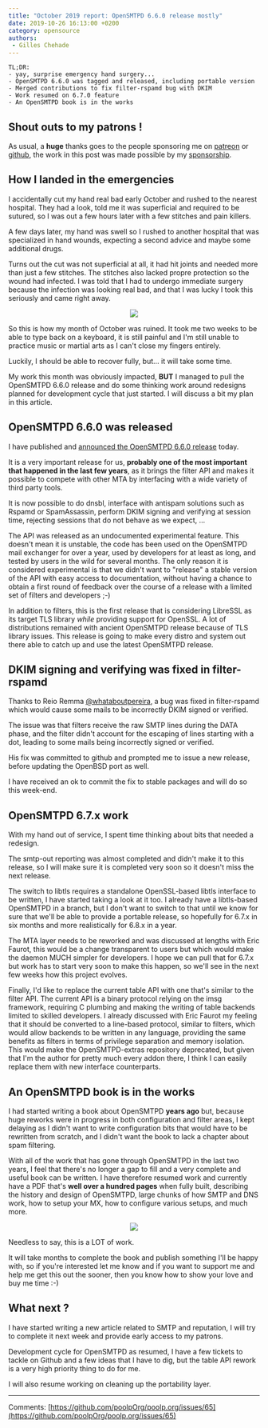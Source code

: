 ```yaml
---
title: "October 2019 report: OpenSMTPD 6.6.0 release mostly"
date: 2019-10-26 16:13:00 +0200
category: opensource
authors:
 - Gilles Chehade
---
```

    TL;DR:
    - yay, surprise emergency hand surgery...
    - OpenSMTPD 6.6.0 was tagged and released, including portable version
    - Merged contributions to fix filter-rspamd bug with DKIM
    - Work resumed on 6.7.0 feature
    - An OpenSMTPD book is in the works


Shout outs to my patrons !
--
As usual,
a **huge** thanks goes to the people sponsoring me on [patreon](https://www.patreon.com/gilles) or [github](https://github.com/sponsors/poolpOrg), the work in this post was made possible by my [sponsorship](/sponsorship/).


How I landed in the emergencies
--
I accidentally cut my hand real bad early October and rushed to the nearest hospital.
They had a look,
told me it was superficial and required to be sutured,
so I was out a few hours later with a few stitches and pain killers.

A few days later,
my hand was swell so I rushed to another hospital that was specialized in hand wounds,
expecting a second advice and maybe some additional drugs.

Turns out the cut was not superficial at all,
it had hit joints and needed more than just a few stitches.
The stitches also lacked propre protection so the wound had infected.
I was told that I had to undergo immediate surgery because the infection was looking real bad,
and that I was lucky I took this seriously and came right away.

<center>
    <img src="/images/2019-10-26-hand.jpg">
</center>


So this is how my month of October was ruined.
It took me two weeks to be able to type back on a keyboard,
it is still painful and I'm still unable to practice music or martial arts as I can't close my fingers entirely.

Luckily,
I should be able to recover fully, but... it will take some time.

My work this month was obviously impacted,
**BUT** I managed to pull the OpenSMTPD 6.6.0 release and do some thinking work around redesigns planned for development cycle that just started.
I will discuss a bit my plan in this article.


OpenSMTPD 6.6.0 was released
--
I have published and [announced the OpenSMTPD 6.6.0 release](https://www.mail-archive.com/misc@opensmtpd.org/msg04725.html) today.

It is a very important release for us,
**probably one of the most important that happened in the last few years**,
as it brings the filter API and makes it possible to compete with other MTA by interfacing with a wide variety of third party tools.

It is now possible to do dnsbl,
interface with antispam solutions such as Rspamd or SpamAssassin,
perform DKIM signing and verifying at session time,
rejecting sessions that do not behave as we expect,
...

The API was released as an undocumented experimental feature.
This doesn't mean it is unstable,
the code has been used on the OpenSMTPD mail exchanger for over a year,
used by developers for at least as long,
and tested by users in the wild for several months.
The only reason it is considered experimental is that we didn't want to "release" a stable version of the API with easy access to documentation,
without having a chance to obtain a first round of feedback over the course of a release with a limited set of filters and developers ;-)


In addition to filters,
this is the first release that is considering LibreSSL as its target TLS library _while_ providing support for OpenSSL.
A lot of distributions remained with ancient OpenSMTPD release because of TLS library issues.
This release is going to make every distro and system out there able to catch up and use the latest OpenSMTPD release.


DKIM signing and verifying was fixed in filter-rspamd
--
Thanks to Reio Remma [@whataboutpereira](https://github.com/whataboutpereira),
a bug was fixed in filter-rspamd which would cause some mails to be incorrectly DKIM signed or verified.

The issue was that filters receive the raw SMTP lines during the DATA phase,
and the filter didn't account for the escaping of lines starting with a dot,
leading to some mails being incorrectly signed or verified.

His fix was committed to github and prompted me to issue a new release,
before updating the OpenBSD port as well.

I have received an ok to commit the fix to stable packages and will do so this week-end.


OpenSMTPD 6.7.x work
--
With my hand out of service,
I spent time thinking about bits that needed a redesign.

The smtp-out reporting was almost completed and didn't make it to this release,
so I will make sure it is completed very soon so it doesn't miss the next release.

The switch to libtls requires a standalone OpenSSL-based libtls interface to be written,
I have started taking a look at it too.
I already have a libtls-based OpenSMTPD in a branch,
but I don't want to switch to that until we know for sure that we'll be able to provide a portable release,
so hopefully for 6.7.x in six months and more realistically for 6.8.x in a year.

The MTA layer needs to be reworked and was discussed at lengths with Eric Faurot,
this would be a change transparent to users but which would make the daemon MUCH simpler for developers.
I hope we can pull that for 6.7.x but work has to start very soon to make this happen,
so we'll see in the next few weeks how this project evolves.

Finally,
I'd like to replace the current table API with one that's similar to the filter API.
The current API is a binary protocol relying on the imsg framework,
requiring C plumbing and making the writing of table backends limited to skilled developers.
I already discussed with Eric Faurot my feeling that it should be converted to a line-based protocol,
similar to filters,
which would allow backends to be written in any language,
providing the same benefits as filters in terms of privilege separation and memory isolation.
This would make the OpenSMTPD-extras repository deprecated,
but given that I'm the author for pretty much every addon there,
I think I can easily replace them with new interface counterparts.


An OpenSMTPD book is in the works
--
I had started writing a book about OpenSMTPD **years ago** but,
because huge reworks were in progress in both configuration and filter areas,
I kept delaying as I didn't want to write configuration bits that would have to be rewritten from scratch,
and I didn't want the book to lack a chapter about spam filtering.

With all of the work that has gone through OpenSMTPD in the last two years,
I feel that there's no longer a gap to fill and a very complete and useful book can be written.
I have therefore resumed work and currently have a PDF that's **well over a hundred pages** when fully built,
describing the history and design of OpenSMTPD,
large chunks of how SMTP and DNS work,
how to setup your MX,
how to configure various setups,
and much more.

<center>
    <img src="/images/2019-10-26-book.png">
</center>

Needless to say,
this is a LOT of work.

It will take months to complete the book and publish something I'll be happy with,
so if you're interested let me know and if you want to support me and help me get this out the sooner,
then you know how to show your love and buy me time :-)


What next ?
--
I have started writing a new article related to SMTP and reputation,
I will try to complete it next week and provide early access to my patrons.

Development cycle for OpenSMTPD as resumed,
I have a few tickets to tackle on Github and a few ideas that I have to dig,
but the table API rework is a very high priority thing to do for me.

I will also resume working on cleaning up the portability layer.

---- 
Comments: [https://github.com/poolpOrg/poolp.org/issues/65](https://github.com/poolpOrg/poolp.org/issues/65)
